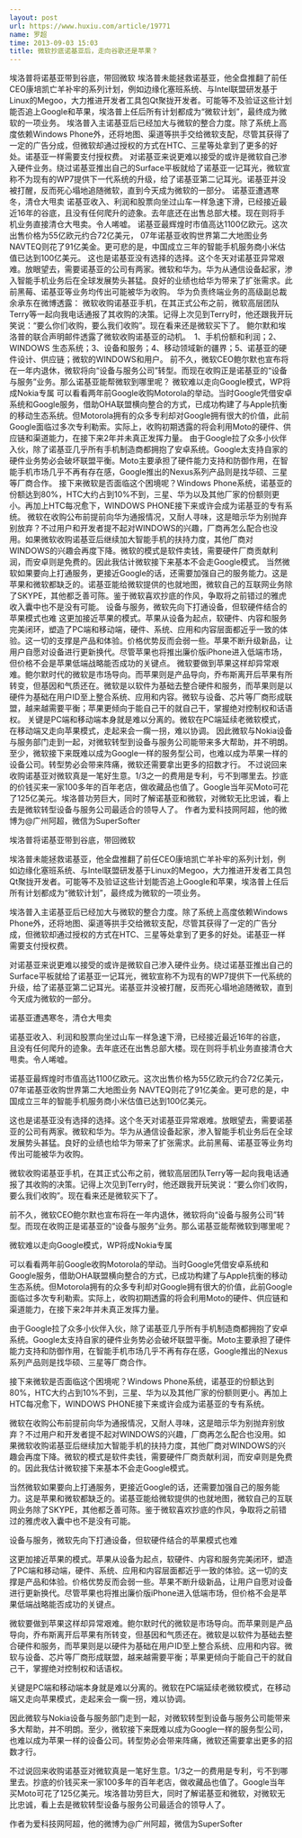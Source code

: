 ```yaml
---
layout: post
url: https://www.huxiu.com/article/19771
name: 罗超
time: 2013-09-03 15:03
title: 微软抄底诺基亚后，走向谷歌还是苹果？
---
```

埃洛普将诺基亚带到谷底，带回微软 埃洛普未能拯救诺基亚，他全盘推翻了前任CEO康培凯亡羊补牢的系列计划，例如边缘化塞班系统、与Intel联盟研发基于Linux的Megoo，大力推进开发者工具包Qt聚拢开发者。可能等不及验证这些计划能否追上Google和苹果，埃洛普上任后所有计划都成为“微软计划”，最终成为微软的一项业务。 埃洛普入主诺基亚后已经加大与微软的整合力度。除了系统上高度依赖Windows Phone外，还将地图、渠道等拱手交给微软支配，尽管其获得了一定的广告分成，但微软却通过授权的方式在HTC、三星等处拿到了更多的好处。诺基亚一样需要支付授权费。 对诺基亚来说更难以接受的或许是微软自己渗入硬件业务。绕过诺基亚推出自己的Surface平板就给了诺基亚一记耳光，微软宣称不为现有的WP7提供下一代系统的升级，给了诺基亚第二记耳光。诺基亚并没被打醒，反而死心塌地追随微软，直到今天成为微软的一部分。 诺基亚遭遇寒冬，清仓大甩卖 诺基亚收入、利润和股票向坐过山车一样急速下滑，已经接近最近16年的谷底，且没有任何爬升的迹象。去年底还在出售总部大楼。现在则将手机业务直接清仓大甩卖。令人唏嘘。 诺基亚最辉煌时市值高达1100亿欧元。这次出售价格为55亿欧元约合72亿美元， 07年诺基亚收购世界第二大地图业务 NAVTEQ则花了91亿美金。更可悲的是，中国成立三年的智能手机服务商小米估值已达到100亿美元。 这也是诺基亚没有选择的选择。这个冬天对诺基亚异常艰难。放眼望去，需要诺基亚的公司有两家。微软和华为。华为从通信设备起家，渗入智能手机业务后在全球发展势头甚猛。良好的业绩也给华为带来了扩张需求。此前黑莓、诺基亚等业务均传出可能被华为收购。 华为负责终端业务的高级副总裁余承东在微博透露： 微软收购诺基亚手机，在其正式公布之前，微软高层团队Terry等一起向我电话通报了其收购的决策。记得上次见到Terry时，他还跟我开玩笑说：“要么你们收购，要么我们收购”。现在看来还是微软买下了。 鲍尔默和埃洛普的联合声明邮件透露了微软收购诺基亚的动机。　1、手机份额和利润；2、WINDOWS 生态系统；3、设备和服务；4、移动领域新的疆界；5、诺基亚的硬件设计、供应链；微软的WINDOWS和用户。 前不久，微软CEO鲍尔默也宣布将在一年内退休，微软将向“设备与服务公司”转型。而现在收购正是诺基亚的“设备与服务”业务。那么诺基亚能帮微软到哪里呢？ 微软难以走向Google模式，WP将成Nokia专属 可以看看两年前Google收购Motorola的举动。当时Google凭借安卓系统和Google服务，借助OHA联盟横向整合的方式，已成功构建了与Apple抗衡的移动生态系统。但Motorola拥有的众多专利却对Google拥有很大的价值，此前Google面临过多次专利勒索。实际上，收购初期透露的将会利用Moto的硬件、供应链和渠道能力，在接下来2年并未真正发挥力量。 由于Google拉了众多小伙伴入伙，除了诺基亚几乎所有手机制造商都拥抱了安卓系统。Google太支持自家的硬件业务势必会破坏联盟平衡。Moto主要承担了硬件能力支持和防御作用，在智能手机市场几乎不再有存在感，Google推出的Nexus系列产品则是找华硕、三星等厂商合作。 接下来微软是否面临这个困境呢？Windows Phone系统，诺基亚的份额达到80%，HTC大约占到10%不到，三星、华为以及其他厂家的份额则更小。再加上HTC每况愈下，WINDOWS PHONE接下来或许会成为诺基亚的专有系统。 微软在收购公布前提前向华为通报情况，又耐人寻味，这是暗示华为别抛弃别放弃？不过用户和开发者提不起对WINDOWS的兴趣，厂商再怎么配合也没用。如果微软收购诺基亚后继续加大智能手机的扶持力度，其他厂商对WINDOWS的兴趣会再度下降。微软的模式是软件卖钱，需要硬件厂商贡献利润，而安卓则是免费的。因此我估计微软接下来基本不会走Google模式。 当然微软如果要向上打通服务，更接近Google的话，还需要加强自己的服务能力。这是苹果和微软都缺乏的。诺基亚能给微软提供的也就地图，微软自己的互联网业务除了SKYPE，其他都乏善可陈。鉴于微软喜欢抄底的作风，争取将之前错过的雅虎收入囊中也不是没有可能。 设备与服务，微软先向下打通设备，但软硬件结合的苹果模式也难 这更加接近苹果的模式。苹果从设备为起点，软硬件、内容和服务完美闭环，塑造了PC端和移动端，硬件、系统、应用和内容层面都近乎一致的体验。这一切的支撑是产品和体验。价格优势反而会弱一些。苹果不断升级新品，让用户自愿对设备进行更新换代。尽管苹果也将推出廉价版iPhone进入低端市场，但价格不会是苹果低端战略能否成功的关键点。 微软要做到苹果这样却异常艰难。鲍尔默时代的微软是市场导向。而苹果则是产品导向，乔布斯离开后苹果有所转变，但基因和气质还在。微软是以软件为基础去整合硬件和服务，而苹果则是以硬件为基础在用户ID至上整合系统、应用和内容。微软与设备、芯片等厂商形成联盟，越来越需要平衡；苹果更倾向于能自己干的就自己干，掌握绝对控制权和话语权。 关键是PC端和移动端本身就是难以分离的。微软在PC端延续老微软模式，在移动端又走向苹果模式，走起来会一瘸一拐，难以协调。 因此微软与Nokia设备与服务部门走到一起，对微软转型到设备与服务公司能带来多大帮助，并不明朗。至少，微软接下来既难以成为Google一样的服务型公司，也难以成为苹果一样的设备公司。转型势必会带来阵痛，微软还需要拿出更多的招数才行。 不过说回来收购诺基亚对微软真是一笔好生意。1/3之一的费用是专利，亏不到哪里去。抄底的价钱买来一家100多年的百年老店，做收藏品也值了。Google当年买Moto可花了125亿美元。埃洛普功劳巨大，同时了解诺基亚和微软，对微软无比忠诚，看上去是微软转型设备与服务公司最适合的领导人了。 作者为爱科技网阿超，他的微博为@广州阿超，微信为SuperSofter

埃洛普将诺基亚带到谷底，带回微软

埃洛普未能拯救诺基亚，他全盘推翻了前任CEO康培凯亡羊补牢的系列计划，例如边缘化塞班系统、与Intel联盟研发基于Linux的Megoo，大力推进开发者工具包Qt聚拢开发者。可能等不及验证这些计划能否追上Google和苹果，埃洛普上任后所有计划都成为“微软计划”，最终成为微软的一项业务。

埃洛普入主诺基亚后已经加大与微软的整合力度。除了系统上高度依赖Windows Phone外，还将地图、渠道等拱手交给微软支配，尽管其获得了一定的广告分成，但微软却通过授权的方式在HTC、三星等处拿到了更多的好处。诺基亚一样需要支付授权费。

对诺基亚来说更难以接受的或许是微软自己渗入硬件业务。绕过诺基亚推出自己的Surface平板就给了诺基亚一记耳光，微软宣称不为现有的WP7提供下一代系统的升级，给了诺基亚第二记耳光。诺基亚并没被打醒，反而死心塌地追随微软，直到今天成为微软的一部分。

诺基亚遭遇寒冬，清仓大甩卖

诺基亚收入、利润和股票向坐过山车一样急速下滑，已经接近最近16年的谷底，且没有任何爬升的迹象。去年底还在出售总部大楼。现在则将手机业务直接清仓大甩卖。令人唏嘘。

诺基亚最辉煌时市值高达1100亿欧元。这次出售价格为55亿欧元约合72亿美元， 07年诺基亚收购世界第二大地图业务 NAVTEQ则花了91亿美金。更可悲的是，中国成立三年的智能手机服务商小米估值已达到100亿美元。

这也是诺基亚没有选择的选择。这个冬天对诺基亚异常艰难。放眼望去，需要诺基亚的公司有两家。微软和华为。华为从通信设备起家，渗入智能手机业务后在全球发展势头甚猛。良好的业绩也给华为带来了扩张需求。此前黑莓、诺基亚等业务均传出可能被华为收购。

微软收购诺基亚手机，在其正式公布之前，微软高层团队Terry等一起向我电话通报了其收购的决策。记得上次见到Terry时，他还跟我开玩笑说：“要么你们收购，要么我们收购”。现在看来还是微软买下了。

前不久，微软CEO鲍尔默也宣布将在一年内退休，微软将向“设备与服务公司”转型。而现在收购正是诺基亚的“设备与服务”业务。那么诺基亚能帮微软到哪里呢？

微软难以走向Google模式，WP将成Nokia专属

可以看看两年前Google收购Motorola的举动。当时Google凭借安卓系统和Google服务，借助OHA联盟横向整合的方式，已成功构建了与Apple抗衡的移动生态系统。但Motorola拥有的众多专利却对Google拥有很大的价值，此前Google面临过多次专利勒索。实际上，收购初期透露的将会利用Moto的硬件、供应链和渠道能力，在接下来2年并未真正发挥力量。

由于Google拉了众多小伙伴入伙，除了诺基亚几乎所有手机制造商都拥抱了安卓系统。Google太支持自家的硬件业务势必会破坏联盟平衡。Moto主要承担了硬件能力支持和防御作用，在智能手机市场几乎不再有存在感，Google推出的Nexus系列产品则是找华硕、三星等厂商合作。

接下来微软是否面临这个困境呢？Windows Phone系统，诺基亚的份额达到80%，HTC大约占到10%不到，三星、华为以及其他厂家的份额则更小。再加上HTC每况愈下，WINDOWS PHONE接下来或许会成为诺基亚的专有系统。

微软在收购公布前提前向华为通报情况，又耐人寻味，这是暗示华为别抛弃别放弃？不过用户和开发者提不起对WINDOWS的兴趣，厂商再怎么配合也没用。如果微软收购诺基亚后继续加大智能手机的扶持力度，其他厂商对WINDOWS的兴趣会再度下降。微软的模式是软件卖钱，需要硬件厂商贡献利润，而安卓则是免费的。因此我估计微软接下来基本不会走Google模式。

当然微软如果要向上打通服务，更接近Google的话，还需要加强自己的服务能力。这是苹果和微软都缺乏的。诺基亚能给微软提供的也就地图，微软自己的互联网业务除了SKYPE，其他都乏善可陈。鉴于微软喜欢抄底的作风，争取将之前错过的雅虎收入囊中也不是没有可能。

设备与服务，微软先向下打通设备，但软硬件结合的苹果模式也难

这更加接近苹果的模式。苹果从设备为起点，软硬件、内容和服务完美闭环，塑造了PC端和移动端，硬件、系统、应用和内容层面都近乎一致的体验。这一切的支撑是产品和体验。价格优势反而会弱一些。苹果不断升级新品，让用户自愿对设备进行更新换代。尽管苹果也将推出廉价版iPhone进入低端市场，但价格不会是苹果低端战略能否成功的关键点。

微软要做到苹果这样却异常艰难。鲍尔默时代的微软是市场导向。而苹果则是产品导向，乔布斯离开后苹果有所转变，但基因和气质还在。微软是以软件为基础去整合硬件和服务，而苹果则是以硬件为基础在用户ID至上整合系统、应用和内容。微软与设备、芯片等厂商形成联盟，越来越需要平衡；苹果更倾向于能自己干的就自己干，掌握绝对控制权和话语权。

关键是PC端和移动端本身就是难以分离的。微软在PC端延续老微软模式，在移动端又走向苹果模式，走起来会一瘸一拐，难以协调。

因此微软与Nokia设备与服务部门走到一起，对微软转型到设备与服务公司能带来多大帮助，并不明朗。至少，微软接下来既难以成为Google一样的服务型公司，也难以成为苹果一样的设备公司。转型势必会带来阵痛，微软还需要拿出更多的招数才行。

不过说回来收购诺基亚对微软真是一笔好生意。1/3之一的费用是专利，亏不到哪里去。抄底的价钱买来一家100多年的百年老店，做收藏品也值了。Google当年买Moto可花了125亿美元。埃洛普功劳巨大，同时了解诺基亚和微软，对微软无比忠诚，看上去是微软转型设备与服务公司最适合的领导人了。

作者为爱科技网阿超，他的微博为@广州阿超，微信为SuperSofter

